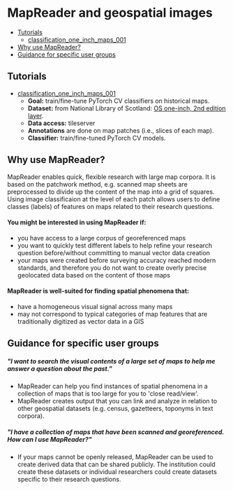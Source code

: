 # MapReader and geospatial images

- [Tutorials](#tutorials)
  - [classification_one_inch_maps_001](./classification_one_inch_maps_001)
- [Why use MapReader?](#why-use-mapreader)
- [Guidance for specific user groups](#guidance-for-specific-user-groups)

## Tutorials

- [classification_one_inch_maps_001](./classification_one_inch_maps_001)
  * **Goal:** train/fine-tune PyTorch CV classifiers on historical maps.
  * **Dataset:** from National Library of Scotland: [OS one-inch, 2nd edition layer](https://mapseries-tilesets.s3.amazonaws.com/1inch_2nd_ed/index.html).
  * **Data access:** tileserver
  * **Annotations** are done on map patches (i.e., slices of each map).
  * **Classifier:** train/fine-tuned PyTorch CV models.

## Why use MapReader?

MapReader enables quick, flexible research with large map corpora. It is based on the patchwork method, e.g. scanned map sheets are preprocessed to divide up the content of the map into a grid of squares. Using image classificaion at the level of each patch allows users to define classes (labels) of features on maps related to their research questions. 

#### You might be interested in using MapReader if:
- you have access to a large corpus of georeferenced maps
- you want to quickly test different labels to help refine your research question before/without committing to manual vector data creation
- your maps were created before surveying accuracy reached modern standards, and therefore you do not want to create overly precise geolocated data based on the content of those maps

#### MapReader is well-suited for finding spatial phenomena that:
- have a homogeneous visual signal across many maps 
- may not correspond to typical categories of map features that are traditionally digitized as vector data in a GIS


## Guidance for specific user groups

##### "I want to search the visual contents of a large set of maps to help me answer a question about the past."

- MapReader can help you find instances of spatial phenomena in a collection of maps that is too large for you to 'close read/view'.
- MapReader creates output that you can link and analyze in relation to other geospatial datasets (e.g. census, gazetteers, toponyms in text corpora).

##### "I have a collection of maps that have been scanned and georeferenced. How can I use MapReader?"

- If your maps cannot be openly released, MapReader can be used to create derived data that can be shared publicly. The institution could create these datasets or individual researchers could create datasets specific to their research questions.
